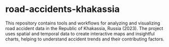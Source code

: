 # road-accidents-khakassia
This repository contains tools and workflows for analyzing and visualizing road accident data in the Republic of Khakassia, Russia (2023). The project uses spatial and temporal data to create interactive maps and insightful charts, helping to understand accident trends and their contributing factors.
